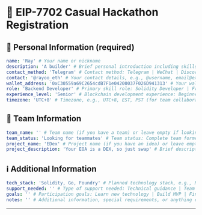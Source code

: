 # 🚀 EIP-7702 Casual Hackathon Registration

<!--
Please fill out the information below. This information will be automatically processed.
Do not remove the --- markers or change the field names.
-->

## 👤 Personal Information (required)

```yaml
name: 'Ray' # Your name or nickname
description: 'A builder' # Brief personal introduction including skills and experience (One sentence)
contact_method: 'Telegram' # Contact method: Telegram | WeChat | Discord | Email | X(Twitter) | GitHub
contact: '@rayoo_eth' # Your contact details, e.g., @username, email@example.com
wallet_address: '0xC30559a69C2654cdB7F1e04200037F026D941313' # Your wallet address or ENS domain on Ethereum mainnet
role: 'Backend Developer' # Primary skill role: Solidity Developer | Frontend Developer | Backend Developer | Full-stack Developer | Product Manager | UI/UX Designer | Test Engineer | Blockchain Researcher | etc.
experience_level: 'Senior' # Blockchain development experience: Beginner | Junior | Intermediate | Senior | Expert
timezone: 'UTC+8' # Timezone, e.g., UTC+8, EST, PST (for team collaboration scheduling)
```

## 👥 Team Information

```yaml
team_name: '' # Team name (if you have a team) or leave empty if looking for a team
team_status: 'Looking for teammates' # Team status: Complete team formed | Looking for teammates | Open to join other teams | Solo participation
project_name: 'EDex' # Project name (if you have an idea) or leave empty if undecided
project_description: 'Your EOA is a DEX, so just swap' # Brief description about your project in one sentence
```

## ℹ️ Additional Information

```yaml
tech_stack: 'Solidity, Go, Foundry' # Planned technology stack, e.g., React, Node.js, Solidity, Hardhat, ethers.js
support_needed: '' # Type of support needed: Technical guidance | Team matching | Project ideas | Resource connection | Mentor advice
goals: '' # Participation goals: Learn new technology | Build MVP | Find collaborators | Win prizes | Other
notes: '' # Additional information, special requirements, or anything else you'd like to share
```

---

<!-- Do not edit below this line. This section will be automatically generated when your registration is processed. -->
